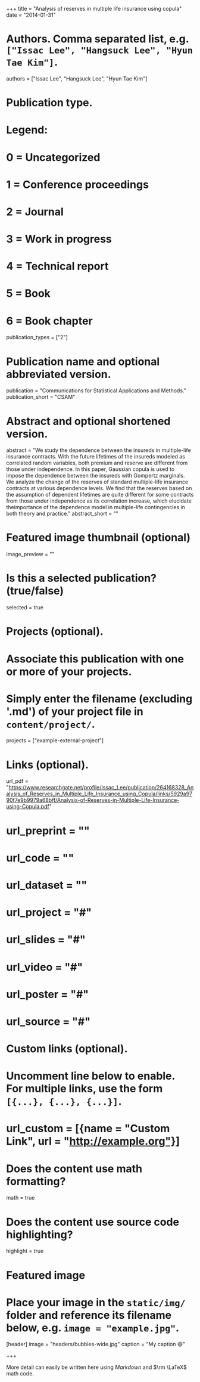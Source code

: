 +++
title = "Analysis of reserves in multiple life insurance using copula"
date = "2014-01-31"

# Authors. Comma separated list, e.g. `["Issac Lee", "Hangsuck Lee", "Hyun Tae Kim"]`.
authors = ["Issac Lee", "Hangsuck Lee", "Hyun Tae Kim"]

# Publication type.
# Legend:
# 0 = Uncategorized
# 1 = Conference proceedings
# 2 = Journal
# 3 = Work in progress
# 4 = Technical report
# 5 = Book
# 6 = Book chapter
publication_types = ["2"]

# Publication name and optional abbreviated version.
publication = "Communications for Statistical Applications and Methods."
publication_short = "CSAM"

# Abstract and optional shortened version.
abstract = "We study the dependence between the insureds in multiple-life insurance contracts. With the future lifetimes of the insureds modeled as correlated random variables, both premium and reserve are different from those under independence. In this paper, Gaussian copula is used to impose the dependence between the insureds with Gompertz marginals. We analyze the change of the reserves of standard multiple-life insurance contracts at various dependence levels. We find that the reserves based on the assumption of dependent lifetimes are quite different for some contracts from those under independence as its correlation increase, which elucidate theimportance of the dependence model in multiple-life contingencies in both theory and practice."
abstract_short = ""

# Featured image thumbnail (optional)
image_preview = ""

# Is this a selected publication? (true/false)
selected = true

# Projects (optional).
#   Associate this publication with one or more of your projects.
#   Simply enter the filename (excluding '.md') of your project file in `content/project/`.
projects = ["example-external-project"]

# Links (optional).
url_pdf = "https://www.researchgate.net/profile/Issac_Lee/publication/264168328_Analysis_of_Reserves_in_Multiple_Life_Insurance_using_Copula/links/5929a9790f7e9b9979a68bff/Analysis-of-Reserves-in-Multiple-Life-Insurance-using-Copula.pdf"

# url_preprint = ""
# url_code = ""
# url_dataset = ""
# url_project = "#"
# url_slides = "#"
# url_video = "#"
# url_poster = "#"
# url_source = "#"

# Custom links (optional).
#   Uncomment line below to enable. For multiple links, use the form `[{...}, {...}, {...}]`.
# url_custom = [{name = "Custom Link", url = "http://example.org"}]

# Does the content use math formatting?
math = true

# Does the content use source code highlighting?
highlight = true

# Featured image
# Place your image in the `static/img/` folder and reference its filename below, e.g. `image = "example.jpg"`.
[header]
image = "headers/bubbles-wide.jpg"
caption = "My caption :smile:"

+++

More detail can easily be written here using *Markdown* and $\rm \LaTeX$ math code.
